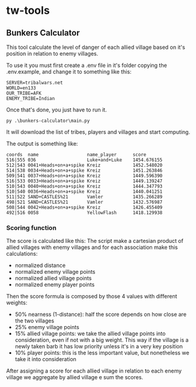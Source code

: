 # tw-tools

## Bunkers Calculator
This tool calculate the level of danger of each allied village based on it's position in relation to enemy villages.

To use it you must first create a .env file in it's folder copying the .env.example, and change it to something like this:
```
SERVER=tribalwars.net
WORLD=en133
OUR_TRIBE=AFK
ENEMY_TRIBE=Indian
```

Once that's done, you just have to run it.
```
py .\bunkers-calculator\main.py
```
It will download the list of tribes, players and villages and start computing.

The output is something like:
```
coords  name                  name_player      score
516|555 036                   Luke+and+Luke    1454.676155
512|543 0041+Heads+on+a+spike Kreiz            1452.548020
514|538 0034+Heads+on+a+spike Kreiz            1451.263846
509|541 0037+Heads+on+a+spike Kreiz            1449.596390
516|533 0033+Heads+on+a+spike Kreiz            1449.139247
510|543 0040+Heads+on+a+spike Kreiz            1444.347793
510|540 0036+Heads+on+a+spike Kreiz            1440.041251
511|522 SAND+CASTLES%21       Vamler           1435.266289
498|521 SAND+CASTLES%21       Vamler           1432.576987
508|544 0042+Heads+on+a+spike Kreiz            1426.455409
492|516 0058                  YellowFlash      1418.129938
```

### Scoring function
The score is calculated like this:
The script make a cartesian product of allied villages with enemy villages and for each association make this calculations:
- normalized distance
- normalized enemy village points
- normalized allied village points
- normalized enemy player points

Then the score formula is composed by those 4 values with different weights:
- 50% nearness (1-distance): half the score depends on how close are the two villages
- 25% enemy village points
- 15% allied village points: we take the allied village points into consideration, even if not with a big weight. This way if the village is a newly taken barb it has low priority unless it's in a very key position
- 10% player points: this is the less important value, but nonetheless we take it into consideration

After assigning a score for each allied village in relation to each enemy village we aggregate by allied village e sum the scores.
